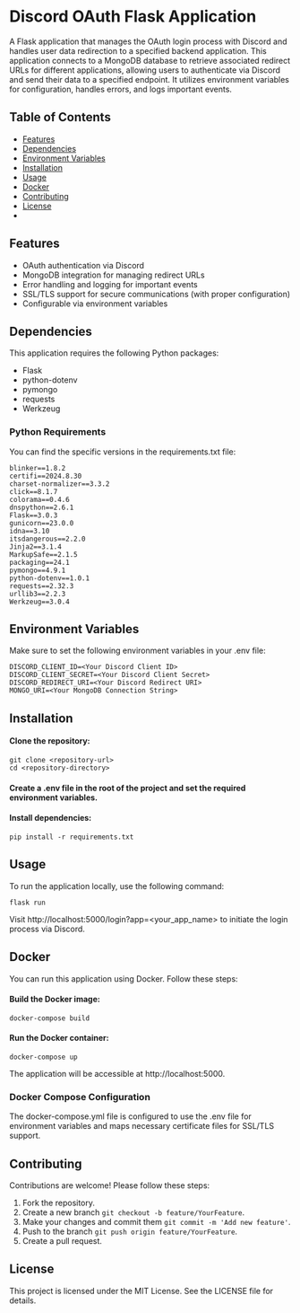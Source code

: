 # Discord OAuth Flask Application

A Flask application that manages the OAuth login process with Discord and handles user data redirection to a specified backend application. This application connects to a MongoDB database to retrieve associated redirect URLs for different applications, allowing users to authenticate via Discord and send their data to a specified endpoint. It utilizes environment variables for configuration, handles errors, and logs important events.

## Table of Contents

- [Features](#features)
- [Dependencies](#dependencies)
- [Environment Variables](#environment-variables)
- [Installation](#installation)
- [Usage](#usage)
- [Docker](#docker)
- [Contributing](#contributing)
- [License](#license)
- 
## Features

- OAuth authentication via Discord
- MongoDB integration for managing redirect URLs
- Error handling and logging for important events
- SSL/TLS support for secure communications (with proper configuration)
- Configurable via environment variables

## Dependencies
This application requires the following Python packages:

- Flask
- python-dotenv
- pymongo
- requests
- Werkzeug
### Python Requirements

You can find the specific versions in the requirements.txt file:
```
blinker==1.8.2
certifi==2024.8.30
charset-normalizer==3.3.2
click==8.1.7
colorama==0.4.6
dnspython==2.6.1
Flask==3.0.3
gunicorn==23.0.0
idna==3.10
itsdangerous==2.2.0
Jinja2==3.1.4
MarkupSafe==2.1.5
packaging==24.1
pymongo==4.9.1
python-dotenv==1.0.1
requests==2.32.3
urllib3==2.2.3
Werkzeug==3.0.4
```

## Environment Variables

Make sure to set the following environment variables in your .env file:
```
DISCORD_CLIENT_ID=<Your Discord Client ID>
DISCORD_CLIENT_SECRET=<Your Discord Client Secret>
DISCORD_REDIRECT_URI=<Your Discord Redirect URI>
MONGO_URI=<Your MongoDB Connection String>
```
## Installation

#### Clone the repository:
```
git clone <repository-url>
cd <repository-directory>
```
#### Create a .env file in the root of the project and set the required environment variables.

#### Install dependencies:
```
pip install -r requirements.txt
```

## Usage
To run the application locally, use the following command:
```
flask run
```
Visit http://localhost:5000/login?app=<your_app_name> to initiate the login process via Discord.

## Docker
You can run this application using Docker. Follow these steps:

#### Build the Docker image:
```
docker-compose build
```

#### Run the Docker container:
```
docker-compose up
```
The application will be accessible at http://localhost:5000.


### Docker Compose Configuration
The docker-compose.yml file is configured to use the .env file for environment variables and maps necessary certificate files for SSL/TLS support.

## Contributing
Contributions are welcome! Please follow these steps:

1. Fork the repository.
2. Create a new branch `git checkout -b feature/YourFeature`.
3. Make your changes and commit them `git commit -m 'Add new feature'`.
4. Push to the branch `git push origin feature/YourFeature`.
5. Create a pull request.

## License
This project is licensed under the MIT License. See the LICENSE file for details.

